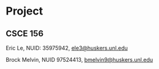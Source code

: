 # Project
## CSCE 156

Eric Le, NUID: 35975942, ele3@huskers.unl.edu

Brock Melvin, NUID 97524413, bmelvin9@huskers.unl.edu